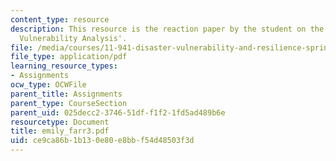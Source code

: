 ```yaml
---
content_type: resource
description: This resource is the reaction paper by the student on the topic 'Community
  Vulnerability Analysis'.
file: /media/courses/11-941-disaster-vulnerability-and-resilience-spring-2005/ce9ca86b1b130e80e8bbf54d48503f3d_emily_farr3.pdf
file_type: application/pdf
learning_resource_types:
- Assignments
ocw_type: OCWFile
parent_title: Assignments
parent_type: CourseSection
parent_uid: 025decc2-3746-51df-f1f2-1fd5ad489b6e
resourcetype: Document
title: emily_farr3.pdf
uid: ce9ca86b-1b13-0e80-e8bb-f54d48503f3d
---
```

